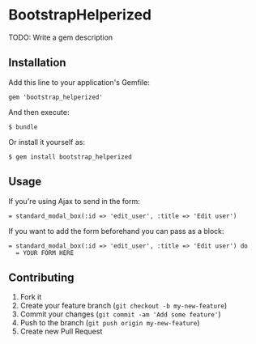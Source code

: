 # BootstrapHelperized

TODO: Write a gem description

## Installation

Add this line to your application's Gemfile:

    gem 'bootstrap_helperized'

And then execute:

    $ bundle

Or install it yourself as:

    $ gem install bootstrap_helperized

## Usage

If you're using Ajax to send in the form:

    = standard_modal_box(:id => 'edit_user', :title => 'Edit user')

If you want to add the form beforehand you can pass as a block:

    = standard_modal_box(:id => 'edit_user', :title => 'Edit user') do
      = YOUR FORM HERE
    
## Contributing

1. Fork it
2. Create your feature branch (`git checkout -b my-new-feature`)
3. Commit your changes (`git commit -am 'Add some feature'`)
4. Push to the branch (`git push origin my-new-feature`)
5. Create new Pull Request
